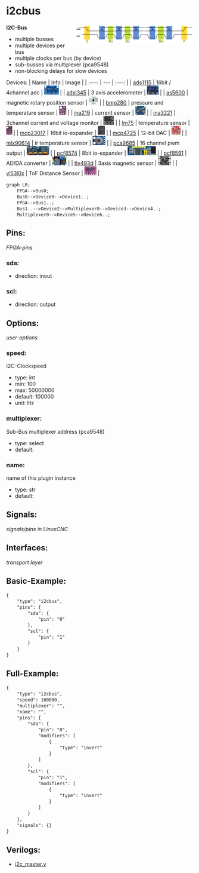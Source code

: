 # i2cbus

<img align="right" width="320" src="image.png">

**I2C-Bus**

* multiple busses
* multiple devices per bus
* multiple clocks per bus (by device)
* sub-busses via multiplexer (pca9548)
* non-blocking delays for slow devices
        
Devices:
| Name | Info | Image |
| :---: |  --- | :---: |
| [ads1115](devices/ads1115/) | 16bit / 4channel adc | <img src="devices/ads1115/image.png" height="24"> |
| [adxl345](devices/adxl345/) | 3 axis accelerometer | <img src="devices/adxl345/image.png" height="24"> |
| [as5600](devices/as5600/) | magnetic rotary position sensor | <img src="devices/as5600/image.png" height="24"> |
| [bmp280](devices/bmp280/) | pressure and temperature sensor | <img src="devices/bmp280/image.png" height="24"> |
| [ina219](devices/ina219/) | current sensor | <img src="devices/ina219/image.png" height="24"> |
| [ina3221](devices/ina3221/) | 3channel current and voltage monitor | <img src="devices/ina3221/image.png" height="24"> |
| [lm75](devices/lm75/) | temperature sensor | <img src="devices/lm75/image.png" height="24"> |
| [mcp23017](devices/mcp23017/) | 16bit io-expander | <img src="devices/mcp23017/image.png" height="24"> |
| [mcp4725](devices/mcp4725/) | 12-bit DAC | <img src="devices/mcp4725/image.png" height="24"> |
| [mlx90614](devices/mlx90614/) | ir temperature sensor | <img src="devices/mlx90614/image.png" height="24"> |
| [pca9685](devices/pca9685/) | 16 channel pwm output | <img src="devices/pca9685/image.png" height="24"> |
| [pcf8574](devices/pcf8574/) | 8bit io-expander | <img src="devices/pcf8574/image.png" height="24"> |
| [pcf8591](devices/pcf8591/) | AD/DA converter | <img src="devices/pcf8591/image.png" height="24"> |
| [tlv493d](devices/tlv493d/) | 3axis magnetic sensor | <img src="devices/tlv493d/image.png" height="24"> |
| [vl53l0x](devices/vl53l0x/) | ToF Distance Sensor | <img src="devices/vl53l0x/image.png" height="24"> |

```mermaid
graph LR;
    FPGA-->Bus0;
    Bus0-->Device0-->Device1..;
    FPGA-->Bus1..;
    Bus1..-->Device2-->Multiplexer0-->Device3-->Device4..;
    Multiplexer0-->Device5-->Device6..;
```

## Pins:
*FPGA-pins*
### sda:

 * direction: inout

### scl:

 * direction: output


## Options:
*user-options*
### speed:
I2C-Clockspeed

 * type: int
 * min: 100
 * max: 50000000
 * default: 100000
 * unit: Hz

### multiplexer:
Sub-Bus multiplexer address (pca9548)

 * type: select
 * default: 

### name:
name of this plugin instance

 * type: str
 * default: 


## Signals:
*signals/pins in LinuxCNC*


## Interfaces:
*transport layer*


## Basic-Example:
```
{
    "type": "i2cbus",
    "pins": {
        "sda": {
            "pin": "0"
        },
        "scl": {
            "pin": "1"
        }
    }
}
```

## Full-Example:
```
{
    "type": "i2cbus",
    "speed": 100000,
    "multiplexer": "",
    "name": "",
    "pins": {
        "sda": {
            "pin": "0",
            "modifiers": [
                {
                    "type": "invert"
                }
            ]
        },
        "scl": {
            "pin": "1",
            "modifiers": [
                {
                    "type": "invert"
                }
            ]
        }
    },
    "signals": {}
}
```

## Verilogs:
 * [i2c_master.v](i2c_master.v)
